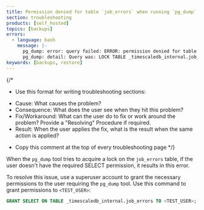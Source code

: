 ```yaml
---
title: Permission denied for table `job_errors` when running `pg_dump`
section: troubleshooting
products: [self_hosted]
topics: [backups]
errors:
  - language: bash
    message: |-
      pg_dump: error: query failed: ERROR: permission denied for table job_errors
      pg_dump: detail: Query was: LOCK TABLE _timescaledb_internal.job_errors IN ACCESS SHARE MODE
keywords: [backups, restore]
---
```


{/*
* Use this format for writing troubleshooting sections:
 - Cause: What causes the problem?
 - Consequence: What does the user see when they hit this problem?
 - Fix/Workaround: What can the user do to fix or work around the problem? Provide a "Resolving" Procedure if required.
 - Result: When the user applies the fix, what is the result when the same action is applied?
* Copy this comment at the top of every troubleshooting page
*/}

 When the `pg_dump` tool tries to acquire a lock on the `job_errors`
 table, if the user doesn't have the required SELECT permission, it
 results in this error.

To resolve this issue, use a superuser account to grant the necessary
permissions to the user requiring the `pg_dump` tool.
Use this command to grant permissions to `<TEST_USER>`:
```sql
GRANT SELECT ON TABLE _timescaledb_internal.job_errors TO <TEST_USER>;
```
